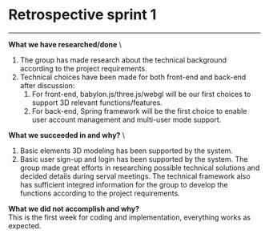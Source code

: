# Retrospective sprint 1

---

**What we have researched/done** \
1. The group has made research about the technical background according to the project requirements.
2. Technical choices have been made for both front-end and back-end after discussion: 
	1. For front-end, babylon.js/three.js/webgl will be our first choices to support 3D relevant functions/features.
	2. For back-end, Spring framework will be the first choice to enable user account management and multi-user mode support.


**What we succeeded in and why?** \
1. Basic elements 3D modeling has been supported by the system.
2. Basic user sign-up and login has been supported by the system.
The group made great efforts in researching possible technical solutions and decided details during serval meetings. The technical framework also has sufficient integred information for the group to develop the functions according to the project requirements.

**What we did not accomplish and why?** \
This is the first week for coding and implementation, everything works as expected.